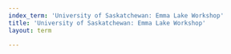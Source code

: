 ```yaml
---
index_term: 'University of Saskatchewan: Emma Lake Workshop'
title: 'University of Saskatchewan: Emma Lake Workshop'
layout: term

---
```

